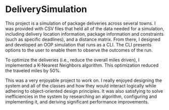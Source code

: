 # DeliverySimulation

This project is a simulation of package deliveries across several towns. I was provided with CSV files that held
all of the data needed for a simulation, including delivery location information, package information and constraints 
(such as specific deadlines), and a distance matrix. From there, I designed and developed an OOP simulation that runs as a CLI. 
The CLI presents options to the user to enable them to observe the outcomes of the run.

To optimize the deliveries (i.e., reduce the overall miles driven), I implemented a K-Nearest Neighbors algorithm. 
This optimization reduced the traveled miles by 50%. 

This was a very enjoyable project to work on. I really enjoyed designing the system and all of the 
classes and how they would interact logically while adhering to object-oriented design principles. It was also satisfying to solve inefficiencies in the system by researching
an algorithm, configuring and implementing it,
and deriving significant performance improvements. 
